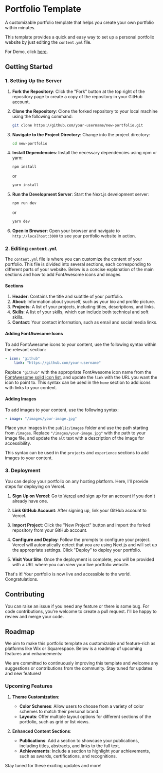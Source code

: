 # Portfolio Template

A customizable portfolio template that helps you create your own portfolio within minutes.

This template provides a quick and easy way to set up a personal portfolio website by just editing the `content.yml` file.

For Demo, click [here](https://new-portfolio-bice-two.vercel.app/).
## Getting Started

### 1. Setting Up the Server

1. **Fork the Repository**: Click the "Fork" button at the top right of the repository page to create a copy of the repository in your GitHub account.

2. **Clone the Repository**: Clone the forked repository to your local machine using the following command:
    ```bash
    git clone https://github.com/your-username/new-portfolio.git
    ```

3. **Navigate to the Project Directory**: Change into the project directory:
    ```bash
    cd new-portfolio
    ```

4. **Install Dependencies**: Install the necessary dependencies using npm or yarn:
    ```bash
    npm install
    ```
    or
    ```bash
    yarn install
    ```

5. **Run the Development Server**: Start the Next.js development server:
    ```bash
    npm run dev
    ```
    or
    ```bash
    yarn dev
    ```

6. **Open in Browser**: Open your browser and navigate to `http://localhost:3000` to see your portfolio website in action.

### 2. Editing `content.yml`

The `content.yml` file is where you can customize the content of your portfolio. This file is divided into several sections, each corresponding to different parts of your website. Below is a concise explanation of the main sections and how to add FontAwesome icons and images.

#### Sections

1. **Header**: Contains the title and subtitle of your portfolio.
2. **About**: Information about yourself, such as your bio and profile picture.
3. **Projects**: A list of your projects, including titles, descriptions, and links.
4. **Skills**: A list of your skills, which can include both technical and soft skills.
5. **Contact**: Your contact information, such as email and social media links.

#### Adding FontAwesome Icons

To add FontAwesome icons to your content, use the following syntax within the relevant section:

```yaml
- icon: "github"
    link: "https://github.com/your-username"
```

Replace `"github"` with the appropriate FontAwesome icon name from the [FontAwesome solid icon list](https://fontawesome.com/v6/icons?o=r&s=solid), and update the `link` with the URL you want the icon to point to. This syntax can be used in the `home` section to add icons with links to your content.

#### Adding Images
To add images to your content, use the following syntax:
```yaml
- image: "/images/your-image.jpg"
```

Place your images in the `public/images` folder and use the path starting from `/images`. Replace `"/images/your-image.jpg"` with the path to your image file, and update the `alt` text with a description of the image for accessibility.

This syntax can be used in the `projects` and `experience` sections to add images to your content.
 
### 3. Deployment

You can deploy your portfolio on any hosting platform. Here, I'll provide steps for deploying on Vercel.

1. **Sign Up on Vercel**: Go to [Vercel](https://vercel.com/) and sign up for an account if you don't already have one.

2. **Link GitHub Account**: After signing up, link your GitHub account to Vercel.

3. **Import Project**: Click the "New Project" button and import the forked repository from your GitHub account.

4. **Configure and Deploy**: Follow the prompts to configure your project. Vercel will automatically detect that you are using Next.js and will set up the appropriate settings. Click "Deploy" to deploy your portfolio.

5. **Visit Your Site**: Once the deployment is complete, you will be provided with a URL where you can view your live portfolio website.

That's it! Your portfolio is now live and accessible to the world. Congratulations.

## Contributing

You can raise an issue if you need any feature or there is some bug. For code contributions, you're welcome to create a pull request. I'll be happy to review and merge your code.

## Roadmap

We aim to make this portfolio template as customizable and feature-rich as platforms like Wix or Squarespace. Below is a roadmap of upcoming features and enhancements:



We are committed to continuously improving this template and welcome any suggestions or contributions from the community. Stay tuned for updates and new features!
### Upcoming Features

1. **Theme Customization**: 
    - **Color Schemes**: Allow users to choose from a variety of color schemes to match their personal brand.
    - **Layouts**: Offer multiple layout options for different sections of the portfolio, such as grid or list views.

2. **Enhanced Content Sections**:
    - **Publications**: Add a section to showcase your publications, including titles, abstracts, and links to the full text.
    - **Achievements**: Include a section to highlight your achievements, such as awards, certifications, and recognitions.

Stay tuned for these exciting updates and more!